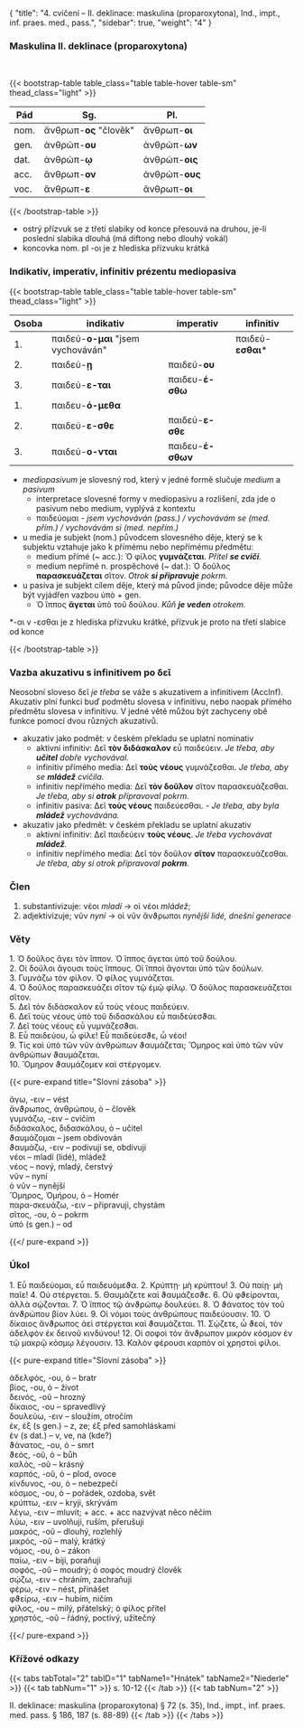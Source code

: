 {
    "title": "4. cvičení – II. deklinace: maskulina (proparoxytona), Ind., impt., inf. praes. med., pass.",
    "sidebar": true,
    "weight": "4"
}

### Maskulina II. deklinace (proparoxytona)

</br>

{{< bootstrap-table table_class="table table-hover table-sm" thead_class="light" >}}

| Pád  | Sg.                    | Pl.            |
| ---- | ---------------------- | -------------- |
| nom. | ἄνθρωπ-__ος__ "člověk" | ἄνθρωπ-__οι__  |
| gen. | ἀνθρώπ-__ου__          | ἀνθρώπ-__ων__  |
| dat. | ἀνθρώπ-__ῳ__           | ἀνθρώπ-__οις__ |
| acc. | ἄνθρωπ-__ον__          | ἀνθρώπ-__ους__ |
| voc. | ἄνθρωπ-__ε__           | ἄνθρωπ-__οι__  |

{{< /bootstrap-table >}}

- ostrý přízvuk se z třetí slabiky od konce přesouvá na druhou, je-li poslední slabika dlouhá (má diftong nebo dlouhý vokál) 
- koncovka nom. pl -οι je z hlediska přízvuku krátká



### Indikativ, imperativ, infinitiv prézentu mediopasiva

{{< bootstrap-table table_class="table table-hover table-sm" thead_class="light" >}}

| Osoba | indikativ                          | imperativ         | infinitiv         |
| ----- | ---------------------------------- | ----------------- | ----------------- |
| 1.    | παιδεύ-**ο-μαι** "jsem vychováván" |                   | παιδεύ-**εσθαι*** |
| 2.    | παιδεύ-**ῃ**                       | παιδεύ-**ου**     |                   |
| 3.    | παιδεύ-**ε-ται**                   | παιδευ-**έ-σθω**  |                   |
| 1.    | παιδευ-**ό-μεθα**                  |                   |                   |
| 2.    | παιδεύ-**ε-σθε**                   | παιδεύ-**ε-σθε**  |                   |
| 3.    | παιδεύ-**ο-νται**                  | παιδευ-**έ-σθων** |                   |

- _mediopasivum_ je slovesný rod, který v jedné formě slučuje _medium_ a _pasivum_ 
  - interpretace slovesné formy v mediopasivu a rozlišení, zda jde o pasivum nebo medium, vyplývá z kontextu
  - παιδεύομαι - _jsem vychováván (pass.) / vychovávám se (med. přím.) / vychovávám si (med. nepřím.)_  
- u media je subjekt (nom.) původcem slovesného děje, který se k subjektu vztahuje jako k přímému nebo nepřímému předmětu: 
  - medium přímé (~ acc.): Ὁ φίλος __γυμνάζεται__. _Přítel __se cvičí__._
  - medium nepřímé n. prospěchové  (~ dat.): Ὁ δοῦλος __παρασκευάζεται__ σῖτον. _Otrok __si připravuje__ pokrm._
- u pasiva je subjekt cílem děje, který má původ jinde; původce děje může být vyjádřen vazbou ὑπὸ + gen.
  - Ὁ ἵππος __ἄγεται__ ὑπὸ τοῦ δούλου. _Kůň __je veden__ otrokem._

*\-αι v -εσθαι je z hlediska přízvuku krátké, přízvuk je proto na třetí slabice od konce

{{< /bootstrap-table >}}

### Vazba akuzativu s infinitivem po δεῖ 

Neosobní sloveso δεῖ _je třeba_ se váže s akuzativem a infinitivem (AccInf). Akuzativ plní funkci buď podmětu slovesa v infinitivu, nebo naopak přímého předmětu slovesa v infinitivu. V jedné větě můžou být zachyceny obě funkce pomocí dvou různých akuzativů.  

- akuzativ jako podmět: v českém překladu se uplatní nominativ
  - aktivní infinitiv: Δεῖ __τὸν διδάσκαλον__ εὖ παιδεύειν. _Je třeba, aby __učitel__ dobře vychovával._
  - infinitiv přímého media: Δεῖ __τοὺς νέους__ γυμνάζεσθαι.  _Je třeba, aby se __mládež__ cvičila._
  - infinitiv nepřímého media: Δεῖ __τὸν δοῦλον__ σῖτον παρασκευάζεσθαι. _Je třeba, aby si __otrok__ připravoval pokrm._
  - infinitiv pasiva: Δεῖ __τοὺς νέους__ παιδεύεσθαι. - _Je třeba, aby byla __mládež__ vychovávána._ 
- akuzativ jako předmět: v českém překladu se uplatní akuzativ 
  - aktivní infinitiv: Δεῖ παιδεύειν __τοὺς νέους__. _Je třeba vychovávat __mládež__._
  - infinitiv nepřímého media: Δεῖ τὸν δοῦλον __σῖτον__ παρασκευάζεσθαι. _Je třeba, aby si otrok připravoval __pokrm__._

### Člen

1. substantivizuje: νέοι _mladí_ → οἱ νέοι _mládež_;
2. adjektivizuje; νῦν _nyní_ → οἱ νῦν ἄνϑρωποι _nynější lidé, dnešní generace_



### Věty

1\. Ὁ δοῦλος ἄγει τὸν ἵππον. Ὁ ἵππος ἄγεται ὑπὸ τοῦ δούλου.   
2\. Οἱ δοῦλοι ἄγουσι τοὺς ἵππους. Οἱ ἵπποὶ ἄγονται ὑπὸ τῶν δούλων.     
3\. Γυμνάζω τὸν φίλον. Ὁ φίλος γυμνάζεται.   
4\. Ὁ δοῦλος παρασκευάζει σῖτον τῷ ἐμῷ φίλῳ. Ὁ δοῦλος παρασκευάζεται σῖτον.    
5\. Δεῖ τὸν διδάσκαλον εὖ τοὺς νέους παιδεύειν.   
6\. Δεῖ τοὺς νέους ὑπὸ τοῦ διδασκάλου εὖ παιδεύεσϑαι.   
7\. Δεῖ τοὺς νέους εὖ γυμνάζεσϑαι.  
8\. Εὖ παιδεύου, ὦ φίλε! Εὖ παιδεύεσϑε, ὦ νέοι!     
9\. Τίς καὶ ὑπὸ τῶν νῦν ἀνθρώπων ϑαυμάζεται; Ὅμηρος καὶ ὑπὸ τῶν νῦν ἀνθρώπων ϑαυμάζεται.  
10\. Ὅμηρον ϑαυμάζομεν καὶ στέργομεν.

{{< pure-expand title="Slovní zásoba" >}}     

ἄγω, -ειν – vést  
ἄνϑρωπος, ἀνθρώπου, ὁ – člověk  
γυμνάζω, -ειν – cvičím   
διδάσκαλος, διδασκάλου, ὁ – učitel   
ϑαυμάζομαι – jsem obdivován  
ϑαυμάζω, -ειν – podivuji se, obdivuji  
νέοι – mladí (lidé), mládež     
νέος – nový, mladý, čerstvý  
νῦν – nyní   
ὁ νῦν – nynější   
Ὅμηρος, Ὁμήρου, ὁ – Homér  
παρα-σκευάζω, -ειν – připravuji, chystám   
σῖτος, -ου, ὁ – pokrm   
ὑπό (s gen.) – od  

{{</ pure-expand >}}



### Úkol

1\. Εὖ παιδεύομαι, εὖ παιδευόμεϑα. 2. Κρύπτῃ· μὴ κρύπτου! 3. Οὐ παίῃ· μὴ παῖε! 4. Οὐ στέργεται. 5. Θαυμάζετε καὶ ϑαυμάζεσϑε. 6. Οὐ φϑείρονται, ἀλλὰ σῴζονται. 7. Ὁ ἵππος τῷ ἀνϑρώπῳ δουλεύει. 8. Ὁ ϑάνατος τὸν τοῦ ἀνϑρώπου βίον λύει. 9. Οἱ νόμοι τοὺς ἀνθρώπους παιδεύουσιν. 10. Ὁ δίκαιος ἄνϑρωπος ἀεὶ στέργεται καὶ ϑαυμάζεται. 11. Σῴζετε, ὦ ϑεοί, τὸν ἀδελφὸν ἐκ δεινοῦ κινδύνου! 12. Οἱ σοφοὶ τὸν ἄνϑρωπον μικρὸν κόσμον ἐν τῷ μακρῷ κόσμῳ λέγουσιν. 13. Καλὸν φέρουσι καρπὸν οἱ χρηστοὶ φίλοι. 

{{< pure-expand title="Slovní zásoba" >}}  

ἀδελφός, -ου, ὁ – bratr  
βίος, -ου, ὁ – život    
δεινός, -οῦ – hrozný  
δίκαιος, -ου – spravedlivý  
δουλεύω, -ειν – sloužím, otročím  
ἐκ, ἐξ (s gen.) – z, ze; ἐξ před samohláskami  
ἐν (s dat.) – v, ve, na (kde?)  
ϑάνατος, -ου, ὁ – smrt  
ϑεός, -οῦ, ὁ – bůh  
καλός, -οῦ – krásný  
καρπός, -οῦ, ὁ – plod, ovoce  
κίνδυνος, -ου, ὁ – nebezpečí  
κόσμος, -ου, ὁ – pořádek, ozdoba, svět    
κρύπτω, -ειν – kryji, skrývám   
λέγω, -ειν – mluvit; + acc. + acc nazvývat něco něčím  
λύω, -ειν – uvolňuji, ruším, přerušuji  
μακρός, -οῦ – dlouhý, rozlehlý  
μικρός, -οῦ – malý, krátký  
νόμος, -ου, ὁ – zákon    
παίω, -ειν – biji, poraňuji  
σοφός, -οῦ – moudrý; ὁ σοφός moudrý člověk  
σῴζω, -ειν – chráním, zachraňuji  
φέρω, -ειν – nést, přinášet  
φϑείρω, -ειν – hubím, ničím  
φίλος, -ου – milý, přátelský; ὁ φίλος přítel    
χρηστός, -οῦ – řádný, poctivý, užitečný 

{{</ pure-expand >}}

### Křížové odkazy

{{< tabs tabTotal="2" tabID="1" tabName1="Hnátek" tabName2="Niederle" >}}
{{< tab tabNum="1" >}}
s. 10-12
{{< /tab >}}
{{< tab tabNum="2" >}}

II. deklinace: maskulina (proparoxytona) § 72 (s. 35), Ind., impt., inf. praes. med. pass. § 186, 187 (s. 88-89)
{{< /tab >}}
{{< /tabs >}}

